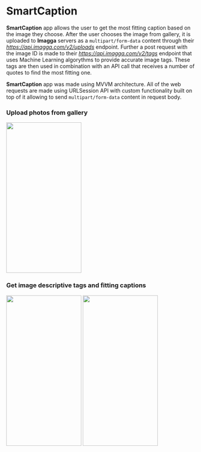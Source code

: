 # SmartCaption

**SmartCaption** app allows the user to get the most fitting caption based on the image they choose. After the user chooses the image from gallery, it is uploaded to **Imagga** servers as a `multipart/form-data` content through their _https://api.imagga.com/v2/uploads_ endpoint. Further a post request with the image ID is made to their _https://api.imagga.com/v2/tags_ endpoint that uses Machine Learning algorythms to provide accurate image tags. These tags are then used in combination with an API call that receives a number of quotes to find the most fitting one.

**SmartCaption** app was made using MVVM architecture. All of the web requests are made using URLSession API with custom functionality built on top of it allowing to send `multipart/form-data` content in request body.

### Upload photos from gallery

<!-- ![GIF](https://i.imgur.com/C9Jdfak.gif) -->
<img src="https://camo.githubusercontent.com/747d8d30432ffce02e453dcec913d4c7ed10ce6c8c0bd1751c8bb87b29b14cb0/68747470733a2f2f692e696d6775722e636f6d2f43394a6466616b2e676966" data-canonical-src="https://i.imgur.com/C9Jdfak.gif" width="200" height="400" />

### Get image descriptive tags and fitting captions


<p float="left">
  <img
src="https://camo.githubusercontent.com/442a18e11c2e80b81a11798273067d352d8f7d39db3ef0f43fdb05b4b586aeef/68747470733a2f2f692e696d6775722e636f6d2f50396c343058662e676966" data-canonical-src="https://i.imgur.com/P9l40Xf.gif" width="200" height="400" />
<img
src="https://camo.githubusercontent.com/12e0b2a16799a9fe35a4f65b2c6d1749df59df059a8e157635299a20e7ac4ecd/68747470733a2f2f692e696d6775722e636f6d2f756e4b4d6e596f2e676966" data-canonical-src="https://i.imgur.com/unKMnYo.gif" width="200" height="400" />
</p>
